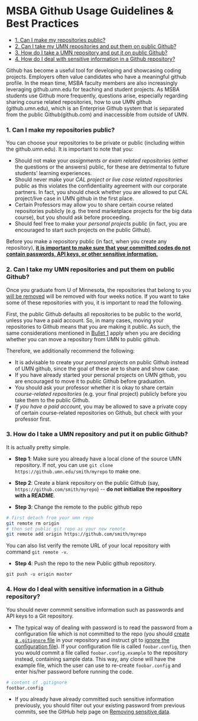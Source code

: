 

# MSBA Github Usage Guidelines & Best Practices

<!-- MarkdownTOC autolink="true" bracket="round" -->

- [1. Can I make my repositories public?](#1-can-i-make-my-repositories-public)
- [2. Can I take my UMN repositories and put them on public Github?](#2-can-i-take-my-umn-repositories-and-put-them-on-public-github)
- [3. How do I take a UMN repository and put it on public Github?](#3-how-do-i-take-a-umn-repository-and-put-it-on-public-github)
- [4. How do I deal with sensitive information in a Github repository?](#4-how-do-i-deal-with-sensitive-information-in-a-github-repository)

<!-- /MarkdownTOC -->


Github has become a useful tool for developing and showcasing coding projects. Employers often value candidates who have a meaningful github profile. In the mean time, MSBA faculty members are also increasingly leveraging github.umn.edu for teaching and student projects. As MSBA students use Github more frequently, questions arise, especially regarding sharing course related repositories, how to use UMN github (github.umn.edu), which is an Enterprise Github system that is separated from the public Github(github.com) and inaccessible from outside of UMN. 

### 1. Can I make my repositories public? 

You can choose your repositories to be private or public (including within the github.umn.edu). It is important to note that you:

- Should not make your *assignments or exam related repositories* (either the questions or the answers) public, for these are detrimental to future students' learning experiences.
- Should never make your *CAL project or live case related repositories* public as this violates the confidentiality agreement with our corporate partners. In fact, you should check whether you are allowed to put CAL project/live case in UMN github in the first place. 
- Certain Professors may allow you to share certain course related repositories publicly (e.g. the trend marketplace projects for the big data course), but you should ask before proceeding.
- Should feel free to make your *personal projects* public (in fact, you are encouraged to start such projects on the public Github).

Before you make a repository public (in fact, when you create any repository), [**it is important to make sure that your committed codes do not contain passwords, API keys, or other sensitive information.**](#4-how-do-i-deal-with-sensitive-information-in-a-github-repository) 


### 2. Can I take my UMN repositories and put them on public Github?

Once you graduate from U of Minnesota, the repositories that belong to you [will be removed](https://it.umn.edu/git-frequently-asked-questions) will be removed with four weeks notice. If you want to take some of these repositories with you, it is important to read the following.

First, the public Github defaults all repositories to be public to the world, unless you have a paid account. So, in many cases, moving your repositories to Github means that you are making it public. As such, the same considerations mentioned in [Bullet 1](#1-can-i-make-my-repositories-public) apply when you are deciding whether you can move a repository from UMN to public github. 

Therefore, we additionally recommend the following:

- It is advisable to create your *personal projects* on public Github instead of UMN github, since the goal of these are to share and show case. 
- If you have already started your personal projects on UMN github, you are encouraged to move it to public Github before graduation. 
- You should ask your professor whether it is okay to share certain *course-related repositories* (e.g. your final project) publicly before you take them to the public Github. 
- *If you have a paid account*, you may be allowed to save a private copy of certain course-related repositories on Github, but check with your professor first.

### 3. How do I take a UMN repository and put it on public Github?

It is actually pretty simple. 

- **Step 1**: Make sure you already have a local clone of the source UMN repository. If not, you can use `git clone https://github.umn.edu/smith/myrepo` to make one.

- **Step 2**: Create a blank repository on the public Github (say, `https://github.com/smith/myrepo`) -- **do not initialize the repository with a README**.

- **Step 3**: Change the remote to the public github repo
```bash
# first detach from your umn repo
git remote rm origin   
# then set public git repo as your new remote
git remote add origin https://github.com/smith/myrepo
```
You can also list verify the remote URL of your local repository with command `git remote -v`.
- **Step 4**: Push the repo to the new Public github repository.
```
git push -u origin master
```

### 4. How do I deal with sensitive information in a Github repository?

You should never commmit sensitive information such as passwords and API keys to a Git repository. 

- The typical way of dealing with password is to read the password from a configuration file which is not committed to the repo (you should [create a `.gitignore` file](https://stackoverflow.com/questions/10744305/how-to-create-gitignore-file) in your repository and instruct git to [ignore the configuration file](https://www.atlassian.com/git/tutorials/gitignore)). If your configuration file is called `foobar.config`, then you would commit a file called `foobar.config.example` to the repository instead, containing sample data. This way, any clone will have the example file, which the user can use to re-create `foobar.config` and enter his/her password before running the code.
```bash
# content of .gitignore
footbar.config
```
- If you already have already committed such sensitive information previously, you should filter out your existing password from previous commits, see the GitHub help page on [Removing sensitive data](http://help.github.com/removing-sensitive-data/).
